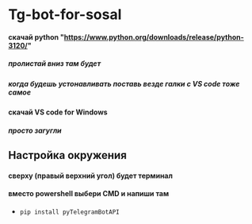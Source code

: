 # Tg-bot-for-sosal

#### скачай python "https://www.python.org/downloads/release/python-3120/"

##### пролистай вниз там будет 

##### когда будешь устонавливать поставь везде галки с VS code тоже самое 

#### скачай VS code for Windows

##### просто загугли 

## Настройка окружения

####  сверху (правый верхний угол) будет терминал 

#### вместо powershell выбери CMD и напиши там 
- `pip install pyTelegramBotAPI`
